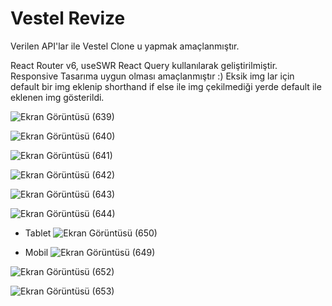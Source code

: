 # Vestel Revize 
Verilen API'lar ile Vestel Clone u yapmak amaçlanmıştır.

React Router v6, useSWR React Query kullanılarak geliştirilmiştir. Responsive Tasarıma uygun olması amaçlanmıştır :) Eksik img lar için default bir img eklenip shorthand if else ile img çekilmediği yerde default ile eklenen img gösterildi.

![Ekran Görüntüsü (639)](https://user-images.githubusercontent.com/74673470/192330805-e08ddc17-0491-42da-9a2e-3afa1d87cbcc.png)

![Ekran Görüntüsü (640)](https://user-images.githubusercontent.com/74673470/192330816-27fa243b-9a4c-48d4-95cd-9f7d9361a30a.png)

![Ekran Görüntüsü (641)](https://user-images.githubusercontent.com/74673470/192330820-86ada4b2-0ee8-4027-bfdd-351fe3b00917.png)

![Ekran Görüntüsü (642)](https://user-images.githubusercontent.com/74673470/192330825-06a90a1a-263b-4dce-a328-29f5d3622743.png)

![Ekran Görüntüsü (643)](https://user-images.githubusercontent.com/74673470/192330829-429795dc-9a99-4484-8f18-f49091be67f0.png)

![Ekran Görüntüsü (644)](https://user-images.githubusercontent.com/74673470/192330830-38a69724-8ce0-4794-b58c-16f3e11bbc21.png)


* Tablet
![Ekran Görüntüsü (650)](https://user-images.githubusercontent.com/74673470/192331905-24662500-3aa6-44d3-bb21-2824434a2497.png)

* Mobil
![Ekran Görüntüsü (649)](https://user-images.githubusercontent.com/74673470/192331867-bf94e2b5-b9ef-498c-ad54-7c0d7fbe5377.png)

![Ekran Görüntüsü (652)](https://user-images.githubusercontent.com/74673470/192331880-6741e2e3-20c3-48c9-af36-e78c9ada0f32.png)

![Ekran Görüntüsü (653)](https://user-images.githubusercontent.com/74673470/192331885-609891a4-e939-4e63-9970-593dd7dde930.png)